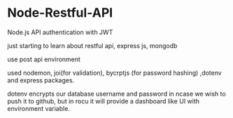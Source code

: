 # Node-Restful-API
Node.js API authentication with JWT


just starting to learn about restful api, express js, mongodb

use post api environment

used nodemon, joi(for validation), bycrptjs (for password hashing) ,dotenv and express packages.

dotenv encrypts our database username and password in ncase we wish to push it to github, but in rocu it will provide a dashboard like UI with environment variable.
